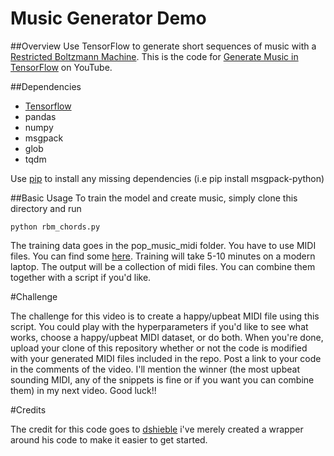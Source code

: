 # Music Generator Demo

##Overview
Use TensorFlow to generate short sequences of music with a [Restricted Boltzmann Machine](http://deeplearning4j.org/restrictedboltzmannmachine.html). This is the code for [Generate Music in TensorFlow]() on YouTube. 

##Dependencies

* [Tensorflow](https://www.tensorflow.org/versions/r0.10/get_started/os_setup.html)
* pandas
* numpy
* msgpack
* glob
* tqdm 

Use [pip](https://pypi.python.org/pypi/pip) to install any missing dependencies (i.e pip install msgpack-python) 

##Basic Usage
To train the model and create music, simply clone this directory and run
```
python rbm_chords.py
```

The training data goes in the pop_music_midi folder. You have to use MIDI files. You can find some [here](http://www.midiworld.com/files/). Training will take 5-10 minutes on a modern laptop. The output will be a collection of midi files. You can combine them together with a script if you'd like. 

#Challenge

The challenge for this video is to create a happy/upbeat MIDI file using this script. You could play with the hyperparameters if you'd like to see what works, choose a happy/upbeat MIDI dataset, or do both. When you're done, upload your clone of this repository whether or not the code is modified with your generated MIDI files included in the repo. Post a link to your code in the comments of the video. I'll mention the winner (the most upbeat sounding MIDI, any of the snippets is fine or if you want you can combine them) in my next video. Good luck!!

#Credits

The credit for this code goes to [dshieble](https://github.com/dshieble) i've merely created a wrapper around his code to make it easier to get started. 
